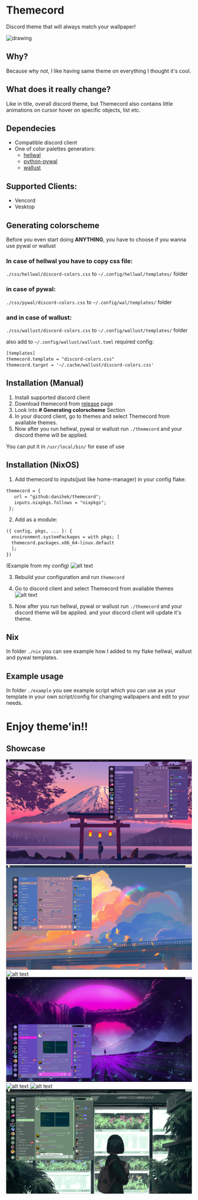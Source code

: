 # Themecord
Discord theme that will always match your wallpaper!

<img src="https://github.com/danihek/Themecord/blob/main/assets/preview.gif" alt="drawing" style="width:1200px;"/>

## Why?
Because why not, I like having same theme on everything I thought it's cool.

## What does it really change?
Like in title, overall discord theme, but Themecord also contains little animations on cursor hover on specific objects, list etc.

## Dependecies
- Compatible discord client
- One of color palettes generators:
    - [hellwal](https://github.com/danihek/hellwal)
    - [python-pywal](https://github.com/dylanaraps/pywal)
    - [wallust](https://codeberg.org/onemoresuza/wallust)

## Supported Clients:
- Vencord
- Vesktop

## Generating colorscheme
Before you even start doing **ANYTHING**, you have to choose if you wanna use pywal or wallust

### In case of hellwal you have to copy css file:
``./css/hellwal/discord-colors.css`` to ``~/.config/hellwal/templates/`` folder

### in case of pywal:
``./css/pywal/discord-colors.css`` to ``~/.config/wal/templates/`` folder

### and in case of wallust:
``./css/wallust/discord-colors.css`` to ``~/.config/wallust/templates/`` folder

also add to ``~/.config/wallust/wallust.toml`` required config:

```
[templates]
themecord.template = "discord-colors.css"
themecord.target = '~/.cache/wallust/discord-colors.css'
```

## Installation (Manual)

1. Install supported discord client
2. Download themecord from [release](https://github.com/danihek/Themecord/releases) page
3. Look into **# Generating colorscheme** Section
4. In your discord client, go to themes and select Themecord from available themes.
5. Now after you run hellwal, pywal or wallust  run ``./themecord`` and your discord theme will be applied.

You can put it in ``/usr/local/bin/`` for ease of use

## Installation (NixOS)
1. Add themecord to inputs(just like home-manager) in your config flake:
```
themecord = {
   url = "github:danihek/themecord";
   inputs.nixpkgs.follows = "nixpkgs";
 };
```

2. Add as a module:
```
({ config, pkgs, ... }: {
  environment.systemPackages = with pkgs; [
  themecord.packages.x86_64-linux.default
  ];
})
```
(Example from my config)
![alt text](https://github.com/danihek/Themecord/blob/main/assets/nix5.png)
 
3. Rebuild your configuration and run ``themecord``

4. Go to discord client and select Themecord from available themes
   ![alt text](https://github.com/danihek/Themecord/blob/main/assets/nix3.png)

5. Now after you run hellwal, pywal or wallust  run ``./themecord`` and your discord theme will be applied.
and your discord client will update it's theme.

## Nix
In folder ``./nix`` you can see example how I added to my flake hellwal, wallust and pywal templates.

## Example usage
In folder ``./example`` you see example script which you can use as your template in your own script/config for changing wallpapers and edit to your needs.

# Enjoy theme'in!!

## Showcase
![alt text](./assets/swappy-20241011_013305.png)
![alt text](./assets/swappy-20241011_013320.png)
![alt text](./assets/swappy-20241011_013405.png)
![alt text](./assets/swappy-20241011_013421.png)
![alt text](./assets/swappy-20241011_013439.png)
![alt text](./assets/swappy-20241011_013456.png)
![alt text](./assets/swappy-20241011_013514.png)
